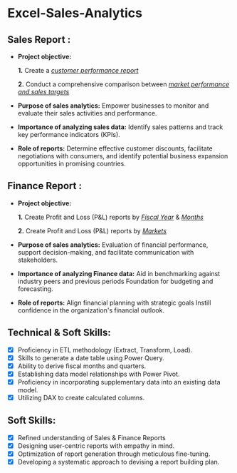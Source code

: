 # Excel-Sales-Analytics
## Sales Report :


- **Project objective:** 

    **1.** Create a _[customer performance report](https://github.com/Kashyapce/Excel-Sales-Analytics/blob/main/Customer%20Performence.pdf)_ 

    **2.** Conduct a comprehensive comparison between _[market performance and sales targets](https://github.com/Kashyapce/Excel-Sales-Analytics/blob/main/Market%20Perfermence.pdf)_

- **Purpose of sales analytics:** Empower businesses to monitor and evaluate their sales activities and performance.

- **Importance of analyzing sales data:** Identify sales patterns and track key performance indicators (KPIs).

- **Role of reports:** Determine effective customer discounts, facilitate negotiations with consumers, and identify potential business expansion opportunities in promising countries.


## Finance Report :

- **Project objective:** 

    **1.** Create Profit and Loss (P&L) reports by _[Fiscal Year](https://github.com/Kashyapce/Excel-Sales-Analytics/blob/main/P%20%26%20L%20Years.pdf)_ & _[Months](https://github.com/Kashyapce/Excel-Sales-Analytics/blob/main/P%20%26%20L%20By%20Months%20and%20Quarters.pdf)_ 

   **2.** Create Profit and Loss (P&L) reports by _[Markets](https://github.com/Kashyapce/Excel-Sales-Analytics)_

- **Purpose of sales analytics:** Evaluation of financial performance, support decision-making, and facilitate communication with stakeholders.

- **Importance of analyzing Finance data:** Aid in benchmarking against industry peers and previous periods Foundation for budgeting and forecasting.

- **Role of reports:** Align financial planning with strategic goals Instill confidence in the organization's financial outlook.


## Technical & Soft Skills:
- [x]	Proficiency in ETL methodology (Extract, Transform, Load).
- [x]	Skills to generate a date table using Power Query.
- [x]	Ability to derive fiscal months and quarters.
- [x]	Establishing data model relationships with Power Pivot.
- [x]	Proficiency in incorporating supplementary data into an existing data model.
- [x]	Utilizing DAX to create calculated columns.

## Soft Skills:
- [x]	Refined understanding of Sales & Finance Reports
- [x]	Designing user-centric reports with empathy in mind.
- [x]	Optimization of report generation through meticulous fine-tuning.
- [x]	Developing a systematic approach to devising a report building plan.
